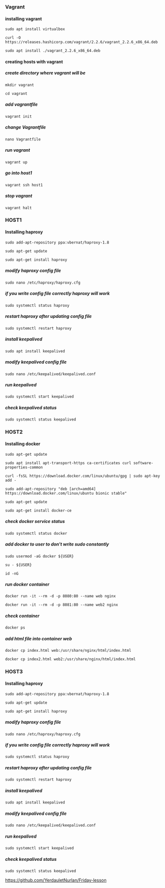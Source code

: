 ### Vagrant ###
#### installing vagrant ####
`sudo apt install virtualbox`

`curl -O https://releases.hashicorp.com/vagrant/2.2.6/vagrant_2.2.6_x86_64.deb`

`sudo apt install ./vagrant_2.2.6_x86_64.deb`

#### creating hosts with vagrant ####
##### create directory where vagrant will be #####
`mkdir vagrant`

`cd vagrant` 
##### add vagrantfile #####
`vagrant init`
##### change Vagrantfile #####
`nano Vagrantfile` 
##### run vagrant #####
`vagrant up`
##### go into host1 #####
`vagrant ssh host1`
##### stop vagrant #####
`vagrant halt`



### HOST1 ###
#### Installing haproxy ####
`sudo add-apt-repository ppa:vbernat/haproxy-1.8`

`sudo apt-get update`

`sudo apt-get install haproxy`
##### modify haproxy config file #####
`sudo nano /etc/haproxy/haproxy.cfg`
##### if you write config file correctly haproxy will work #####
`sudo systemctl status haproxy`  
##### restart haproxy after updating config file #####
`sudo systemctl restart haproxy`
##### install keepalived #####
`sudo apt install keepalived`
##### modify keepalived config file #####
`sudo nano /etc/keepalived/keepalived.conf`
##### run keepalived #####
`sudo systemctl start keepalived`
##### check keepalived status #####
`sudo systemctl status keepalived`



### HOST2 ###
#### Installing docker ####
`sudo apt-get update`

`sudo apt install apt-transport-https ca-certificates curl software-properties-common`

`curl -fsSL https://download.docker.com/linux/ubuntu/gpg | sudo apt-key add -`

`sudo add-apt-repository "deb [arch=amd64] https://download.docker.com/linux/ubuntu bionic stable"`

`sudo apt-get update`

`sudo apt-get install docker-ce`
##### check docker service status #####
`sudo systemctl status docker`
##### add docker to user to don't write sudo constantly #####
`sudo usermod -aG docker ${USER}`

`su - ${USER}`

`id -nG`
##### run docker container #####
`docker run -it --rm -d -p 8080:80 --name web nginx`

`docker run -it --rm -d -p 8081:80 --name web2 nginx`
##### check container #####
`docker ps`
##### add html file into container web #####
`docker cp index.html web:/usr/share/nginx/html/index.html`

`docker cp index2.html web2:/usr/share/nginx/html/index.html`


### HOST3 ###
#### Installing haproxy ####
`sudo add-apt-repository ppa:vbernat/haproxy-1.8`

`sudo apt-get update`

`sudo apt-get install haproxy`
##### modify haproxy config file #####
`sudo nano /etc/haproxy/haproxy.cfg`
##### if you write config file correctly haproxy will work #####
`sudo systemctl status haproxy`  
##### restart haproxy after updating config file #####
`sudo systemctl restart haproxy`
##### install keepalived #####
`sudo apt install keepalived`
##### modify keepalived config file #####
`sudo nano /etc/keepalived/keepalived.conf`
##### run keepalived #####
`sudo systemctl start keepalived`
##### check keepalived status #####
`sudo systemctl status keepalived`


https://github.com/YerdauletNurlan/Friday-lesson
